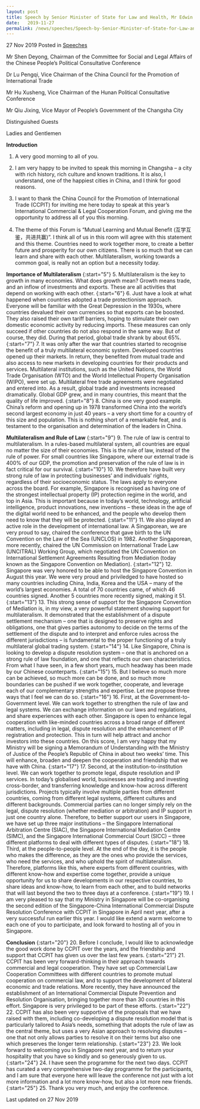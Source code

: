 ```yaml
---
layout: post
title: Speech by Senior Minister of State for Law and Health, Mr Edwin Tong, at the International Commercial & Legal Cooperation Forum in Changsha, China 
date:   2019-11-27
permalink: /news/speeches/Speech-by-Senior-Minister-of-State-for-Law-and-Health-Mr-Edwin-Tong-at-the-ICLP-Forum-2019
---
```


27 Nov 2019 Posted in [Speeches](/news/speeches)  

Mr Shen Deyong, Chairman of the Committee for Social and Legal Affairs of the Chinese People’s Political Consultative Conference

Dr Lu Pengqi, Vice Chairman of the China Council for the Promotion of International Trade

Mr Hu Xusheng, Vice Chairman of the Hunan Political Consultative Conference

Mr Qiu Jixing, Vice Mayor of People’s Government of the Changsha City

Distinguished Guests

Ladies and Gentlemen

**Introduction**

1. A very good morning to all of you.

2. I am very happy to be invited to speak this morning in Changsha – a city with rich history, rich culture and known traditions. It is also, I understand, one of the happiest cities in China, and I think for good reasons.

3. I want to thank the China Council for the Promotion of International Trade (CCPIT) for inviting me here today to speak at this year’s International Commercial & Legal Cooperation Forum, and giving me the opportunity to address all of you this morning.

4. The theme of this Forum is “Mutual Learning and Mutual Benefit (互学互鉴，共进共赢)”. I think all of us in this room will agree with this statement and this theme. Countries need to work together more, to create a better future and prosperity for our own citizens. There is so much that we can learn and share with each other. Multilateralism, working towards a common goal, is really not an option but a necessity today.

**Importance of Multilateralism**
{:start="5"}
5. Multilateralism is the key to growth in many economies. What does growth mean? Growth means trade, and an inflow of investments and exports. These are all activities that depend on working with each other. 
{:start="6"}
6. Just have a look at what happened when countries adopted a trade protectionism approach. Everyone will be familiar with the Great Depression in the 1930s, where countries devalued their own currencies so that exports can be boosted. They also raised their own tariff barriers, hoping to stimulate their own domestic economic activity by reducing imports. These measures can only succeed if other countries do not also respond in the same way. But of course, they did. During that period, global trade shrank by about 65%.
{:start="7"}
7. It was only after the war that countries started to recognise the benefit of a truly multilateral economic system. Developed countries opened up their markets. In return, they benefited from mutual trade and also access to new markets in developing countries for their products and services. Multilateral institutions, such as the United Nations, the World Trade Organisation (WTO) and the World Intellectual Property Organisation (WIPO), were set up. Multilateral free trade agreements were negotiated and entered into. As a result, global trade and investments increased dramatically. Global GDP grew, and in many countries, this  meant that the quality of life improved.
{:start="8"}
8. China is one very good example. China’s reform and opening up in 1978 transformed China into the world’s second largest economy in just 40 years – a very short time for a country of this size and population. This is nothing short of a remarkable feat, and is testament to the organisation and determination of the leaders in China.

**Multilateralism and Rule of Law**
{:start="9"}
9. The rule of law is central to multilateralism. In a rules-based multilateral system, all countries are equal no matter the size of their economies. This is the rule of law, instead of the rule of power. For small countries like Singapore, where our external trade is 400% of our GDP, the promotion and preservation of the rule of law is in fact critical for our survival.
{:start="10"}
10. We therefore have built very strong rule of law in protecting businesses’ and individuals’ rights, regardless of their socioeconomic status. The laws apply to everyone across the board. For example, Singapore is recognised as having one of the strongest intellectual property (IP) protection regime in the world, and top in Asia. This is important because in today’s world, technology, artificial intelligence, product innovations, new inventions – these ideas in the age of the digital world need to be enhanced, and the people who develop them need to know that they will be protected. 
{:start="11"}
11. We also played an active role in the development of international law. A Singaporean, we are very proud to say, chaired the conference that gave birth to the UN Convention on the Law of the Sea (UNCLOS) in 1982. Another Singaporean, more recently, chaired the UN Commission on International Trade Law (UNCITRAL) Working Group, which negotiated the UN Convention on International Settlement Agreements Resulting from Mediation (today known as the Singapore Convention on Mediation).
{:start="12"}
12. Singapore was very honored to be able to host the Singapore Convention in August this year. We were very proud and priviledged to have hosted so many countries including China, India, Korea and the USA – many of the world’s largest economies. A total of 70 countries came, of which 46 countries signed. Another 5 countries more recently signed, making it 51. 
{:start="13"}
13. This strong sense of support for the Singapore Convention of Mediation is, in my view, a very powerful statement showing support for multilateralism. It demonstrated that the establishment of a dispute settlement mechanism – one that is designed to preserve rights and obligations, one that gives parties autonomy to decide on the terms of the settlement of the dispute and to interpret and enforce rules across the different jurisdictions – is fundamental to the proper functioning of a truly multilateral global trading system.
{:start="14"}
14. Like Singapore, China is looking to develop a dispute resolution system – one that is anchored on a strong rule of law foundation, and one that reflects our own characteristics. From what I have seen, in a few short years, much headway has been made by our Chinese counterparts.
{:start="15"}
15. But I believe so much more can be achieved, so much more can be done, and so much more boundaries can be pushed if we work together, cooperate, and leverage each of our complementary strengths and expertise. Let me propose three ways that I feel we can do so.
{:start="16"}
16. First, at the Government-to-Government level. We can work together to strengthen the rule of law and legal systems. We can exchange information on our laws and regulations, and share experiences with each other. Singapore is open to enhance legal cooperation with like-minded countries across a broad range of different matters, including in legal, dispute resolution and the enhancement of IP registration and protection. This in turn will help attract and anchor investors into these countries. On this score, I am very happy that my Ministry will be signing a Memorandum of Understanding with the Ministry of Justice of the People’s Republic of China in about two weeks’ time. This will enhance, broaden and deepen the cooperation and friendship that we have with China.
{:start="17"}
17. Second, at the institution-to-institution level. We can work together to promote legal, dispute resolution and IP services. In today’s globalised world, businesses are trading and investing cross-border, and transferring knowledge and know-how across different jurisdictions. Projects typically involve multiple parties from different countries, coming from different legal systems, different cultures and different backgrounds. Commercial parties can no longer simply rely on the legal, dispute resolution (whether mediation or arbitration) and IP support in just one country alone. Therefore, to better support our users in Singapore, we have set up three major institutions – the Singapore International Arbitration Centre (SIAC), the Singapore International Mediation Centre (SIMC), and the Singapore International Commercial Court (SICC) – three different platforms to deal with different types of disputes.
{:start="18"}
18. Third, at the people-to-people level. At the end of the day, it is the people who makes the difference, as they are the ones who provide the services, who need the services, and who uphold the spirit of multilateralism. Therefore, platforms like this, where experts from different countries, with different know-how and expertise come together, provide a unique opportunity for us to share developments in our respective countries, to share ideas and know-how, to learn from each other, and to build networks that will last beyond the two to three days at a conference. 
{:start="19"}
19. I am very pleased to say that my Ministry in Singapore will be co-organising the second edition of the Singapore-China International Commercial Dispute Resolution Conference with CCPIT in Singapore in April next year, after a very successful run earlier this year. I would like extend a warm welcome to each one of you to participate, and look forward to hosting all of you in Singapore.

**Conclusion**
{:start="20"}
20. Before I conclude, I would like to acknowledge the good work done by CCPIT over the years, and the friendship and support that CCPIT has given us over the last few years.
{:start="21"}
21. CCPIT has been very forward-thinking in their approach towards commercial and legal cooperation. They have set up Commercial Law Cooperation Committees with different countries to promote mutual cooperation on commercial law, and to support the development of bilateral economic and trade relations. More recently, they have announced the establishment of an International Commercial Dispute Prevention and Resolution Organisation, bringing together more than 30 countries in this effort. Singapore is very privileged to be part of these efforts. 
{:start="22"}
22. CCPIT has also been very supportive of the proposals that we have raised with them, including co-developing a dispute resolution model that is particularly tailored to Asia’s needs, something that adopts the rule of law as the central theme, but uses a very Asian approach to resolving disputes – one that not only allows parties to resolve it on their terms but also one which preserves the longer term relationship. 
{:start="23"}
23. We look forward to welcoming you in Singapore next year, and to return your hospitality that you have so kindly and so generously given to us. 
{:start="24"}
24. I have seen the programme for the next two days. CCPIT has curated a very comprehensive two-day programme for the participants, and I am sure that everyone here will leave the conference not just with a lot more information and a lot more know-how, but also a lot more new friends. 
{:start="25"}
25. Thank you very much, and enjoy the conference.

<p class="right-side-updated">Last updated on 27 Nov 2019</p> 
